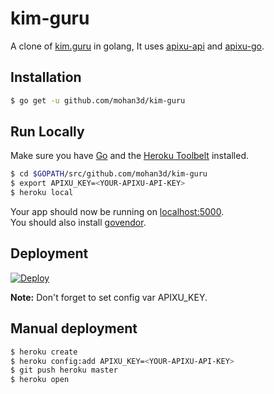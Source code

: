 
# kim-guru   
A clone of [kim.guru](https://kim.guru/) in golang, It uses [apixu-api](https://www.apixu.com/api.aspx) and [apixu-go](https://github.com/mohan3d/apixu-go).    


## Installation
```sh
$ go get -u github.com/mohan3d/kim-guru
```

## Run Locally
Make sure you have [Go](http://golang.org/doc/install) and the [Heroku Toolbelt](https://toolbelt.heroku.com/) installed.

```sh
$ cd $GOPATH/src/github.com/mohan3d/kim-guru
$ export APIXU_KEY=<YOUR-APIXU-API-KEY>
$ heroku local
```

Your app should now be running on [localhost:5000](http://localhost:5000/).    
You should also install [govendor](https://github.com/kardianos/govendor).

## Deployment
[![Deploy](https://www.herokucdn.com/deploy/button.svg)](https://heroku.com/deploy?template=https://github.com/mohan3d/kim-guru)    

**Note:** Don't forget to set config var APIXU_KEY.

## Manual deployment
```sh
$ heroku create
$ heroku config:add APIXU_KEY=<YOUR-APIXU-API-KEY>
$ git push heroku master
$ heroku open
```